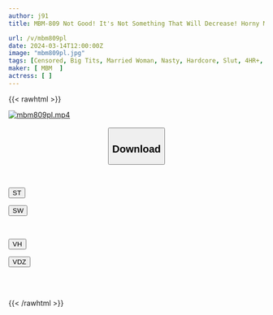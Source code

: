 ```yaml
---
author: j91
title: MBM-809 Not Good! It's Not Something That Will Decrease! Horny Mature Woman's Reverse ●●● Lewd Explosion! ! Indiscriminate Dick Hunting 13 Men Attacked 240 Minutes 3

url: /v/mbm809pl
date: 2024-03-14T12:00:00Z
image: "mbm809pl.jpg"
tags: [Censored, Big Tits, Married Woman, Nasty, Hardcore, Slut, 4HR+, Mature Woman	]
maker: [ MBM  ]
actress: [ ]
---
```



{{< rawhtml >}}

<div class="video" data-videoid="KWOrP01QmBsAKL">
    <a href="javascript:;">
        <img src="/v/mbm809pl/mbm809pl.jpg" width="WIDTH" height="HEIGHT" alt="mbm809pl.mp4" loading="lazy">
    </a>
</div>

<script type="text/javascript" src="https://j91.asia/asset/on-demand-st.js"></script>

<br>
  <link rel="stylesheet" href="https://j91.asia/asset/bs5.css">
  
  <center>
  <button class="btn btn-primary" type="button" data-bs-toggle="collapse" data-bs-target=".multi-collapse" aria-expanded="false" aria-controls="multiCollapseExample1 multiCollapseExample2"><h2>Download</h2></button></center>
</p>
<div class="row">
  <div class="col">
    <div class="collapse multi-collapse" id="multiCollapseExample1">
      <div class="card card-body">
	      	      <br>
<div class="buttons">  
<p><a href="https://streamtape.to/v/KWOrP01QmBsAKL" target="_blank"><button class="btn-hover color-3"><i class="fa fa-download"></i> ST</button></a></p>
<p><a href="https://asnwish.com/ptx8wq77slf4" target="_blank"><button class="btn-hover color-2"><i class="fa fa-download"></i> SW</button></a></p></div>
    </div>
  </div>
</div>
  <div class="col">
    <div class="collapse multi-collapse" id="multiCollapseExample2">
      <div class="card card-body">
	      <br>
<div class="buttons">
<p><a href="https://vidhidevip.com/f/z5gq6mfdljdj"><button class="btn-hover color-9"><i class="fa fa-download"></i> VH</button></a></p>
<p><a href="https://vidoza.net/r3vy5pkay287"><button class="btn-hover color-8"><i class="fa fa-download"></i> VDZ</button></a></p></div>
<br><br>
      </div>
    </div>
  </div>
</div>

{{< /rawhtml >}}